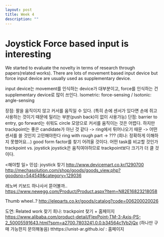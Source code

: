 ```yaml
---
layout: post
title: Week 4
description: ""
---
```


# Joystick Force based input is interesting

We started to evaluate the novelty in terms of research through papers(related works).
There are lots of movement based input device but force input device are usually used as supplementary device.

input device는 movement를 인식하는 device가 대부분이고, force를 인식하는 건 supplementary device로 많이 쓰인다.
Isometric: force-sensing / Isotonic: angle-sensing


장점: 팔을 움직이지 않고 커서를 움직일 수 있다. (특히 손에 센서가 있다면 손에 쥐고 사용하는 것이기 때문에 밀리는 부분(push back)이 없이 사용가능)
단점: barrier to entry, go forward는 쉬워도 circle 모양으로 커서를 움직이는 것은 어렵다.
하지만 trackpoint는 좋은 candidate가 아닌 것 같다 -> ring에서 튀어나오기 때문 -> 어떤 센서를 쓸 것인지 고민해야한다
ring with rough part -> ??? (희나: 정확하게 이해하지 못했어요…)
good form factor를 찾기 어려울 것이다.
어떤 task를 비교할 것인가
trackpoint vs. joystick
joystick은 움직여야하므로 trackpoint보다 크기가 더 클 것이다.

<해야할 일>
민섭: joystick 찾기
http://www.devicemart.co.kr/1290700
http://mechasolution.com/shop/goods/goods_view.php?goodsno=544549&category=129036

레노버 키보드 하나사서 뜯어볼까..
https://www.newegg.com/Product/Product.aspx?Item=N82E16823218058

Thumb wheel..? http://eleparts.co.kr/goods/catalog?code=006200020026

도연: Related work 찾기
희나: trackpoint 찾기 + 홈페이지
https://www.alibaba.com/product-detail/FlexPoint-TM-3-Axis-PS-2_50005591643.html?spm=a2700.7803241.0.0.b34564c1Vb2jQx (하나만 구매 가능한지 문의해놓음)
tthttps://unist-ar.github.io/ : 홈페이지
